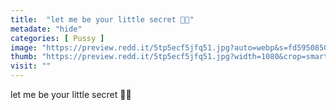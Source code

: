 ```yaml
---
title:  "let me be your little secret 🤫😋"
metadate: "hide"
categories: [ Pussy ]
image: "https://preview.redd.it/5tp5ecf5jfq51.jpg?auto=webp&s=fd5950850d8cc4e6f005e7786aa8cd10bc8253d9"
thumb: "https://preview.redd.it/5tp5ecf5jfq51.jpg?width=1080&crop=smart&auto=webp&s=52dd485a01189426ff3efa75ad9b8be10aa9826a"
visit: ""
---
```

let me be your little secret 🤫😋
